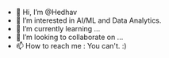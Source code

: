 - 👋 Hi, I’m @Hedhav
- 👀 I’m interested in AI/ML and Data Analytics.
- 🌱 I’m currently learning ...
- 💞️ I’m looking to collaborate on ...
- 📫 How to reach me : You can't.  :)

<!---
Hedhav/Hedhav is a ✨ special ✨ repository because its `README.md` (this file) appears on your GitHub profile.
You can click the Preview link to take a look at your changes.
--->
